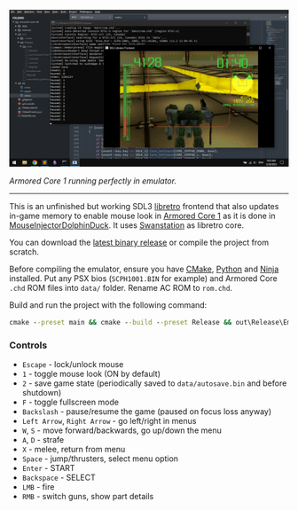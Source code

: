 ![dev environment screenshot](.github/screenshot.png)

*Armored Core 1 running perfectly in emulator.*

---

This is an unfinished but working SDL3 [libretro][libretro] frontend that also updates in-game 
memory to enable mouse look in [Armored Core 1][ac] as it is done in 
[MouseInjectorDolphinDuck][injector]. It uses [Swanstation][swanstation] as libretro core.

You can download the [latest binary release][release] or compile the project from scratch.

Before compiling the emulator, ensure you have [CMake][cmake], [Python][py] and 
[Ninja][ninja] installed. Put any PSX bios (`SCPH1001.BIN` for example) and Armored Core `.chd` ROM files into
`data/` folder. Rename AC ROM to `rom.chd`.

Build and run the project with the following command:
```bat
cmake --preset main && cmake --build --preset Release && out\Release\Emulator.exe
```

### Controls
- `Escape` - lock/unlock mouse
- `1` - toggle mouse look (ON by default)
- `2` - save game state (periodically saved to `data/autosave.bin` and before shutdown)
- `F` - toggle fullscreen mode
- `Backslash` - pause/resume the game (paused on focus loss anyway)
- `Left Arrow`, `Right Arrow` - go left/right in menus
- `W`, `S` - move forward/backwards, go up/down the menu
- `A`, `D` - strafe
- `X` - melee, return from menu
- `Space` - jump/thrusters, select menu option
- `Enter` - START
- `Backspace` - SELECT
- `LMB` - fire
- `RMB` - switch guns, show part details

[libretro]: https://www.libretro.com/
[ac]: https://en.wikipedia.org/wiki/Armored_Core_(video_game)
[injector]: https://github.com/garungorp/MouseInjectorDolphinDuck/blob/master/games/ps1_acore.c
[swanstation]: https://github.com/libretro/swanstation
[cmake]: https://cmake.org/
[py]: https://www.python.org/downloads/
[ninja]: https://pypi.org/project/ninja/
[release]: https://github.com/xfnty/armored-core-sdl/releases/tag/latest

